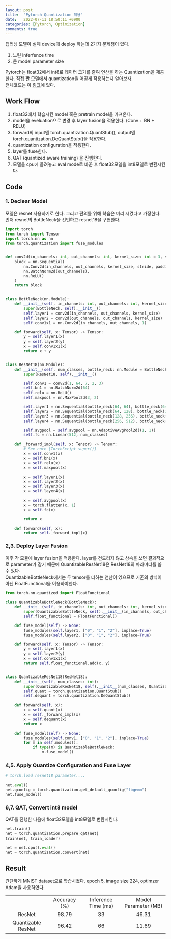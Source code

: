 ```yaml
---
layout: post
title:  "Pytorch Quantization 적용"
date:   2022-07-11 18:50:11 +0900
categories: [Pytorch, Optimization]
comments: true
---
```


딥러닝 모델이 실제 device에 deploy 하는데 2가지 문제점이 있다.  
1. 느린 inferfence time
2. 큰 model parameter size

Pytorch는 float32에서 int8로 데이터 크기를 줄여 연산을 하는 Quantization을 제공한다.
직접 짠 모델에서 quantization을 어떻게 적용하는지 알아보자.  
전체코드는 이 [링크](https://github.com/wonbeomjang/blog-code/blob/main/resnet-quantization.py)에 있다.

## Work Flow
1. float32에서 학습시킨 model 혹은 pretrain model을 가져온다.
2. model을 eveluation으로 변경 후 layer fusion을 적용한다.  (Conv + BN + RELU)
3. forward의 input엔 torch.quantization.QuantStub(), output엔 torch.quantization.DeQuantStub()을 적용한다. 
4. quantization configuration을 적용한다.
5. layer를 fuse한다.
6. QAT (quantized aware training) 을 진행한다.
7. 모델을 cpu에 올려놓고 eval mode로 바꾼 후 float32모델을 int8모델로 변환시킨다.

## Code
### 1. Declear Model
모델은 resnet 사용하기로 한다. 그리고 편의를 위해 학습은 미리 시켰다고 가정한다.  
먼저 resnet의 BottleNeck을 선언하고 resnet18을 구현한다.
```python
import torch
from torch import Tensor
import torch.nn as nn
from torch.quantization import fuse_modules


def conv2d(in_channels: int, out_channels: int, kernel_size: int = 3, stride: int = 1, padding: int = 1):
    block = nn.Sequential(
        nn.Conv2d(in_channels, out_channels, kernel_size, stride, padding),
        nn.BatchNorm2d(out_channels),
        nn.ReLU()
    )
    return block


class BottleNeck(nn.Module):
    def __init__(self, in_channels: int, out_channels: int, kernel_size: int = 3):
        super(BottleNeck, self).__init__()
        self.layer1 = conv2d(in_channels, out_channels, kernel_size)
        self.layer2 = conv2d(out_channels, out_channels, kernel_size)
        self.conv1x1 = nn.Conv2d(in_channels, out_channels, 1)

    def forward(self, x: Tensor) -> Tensor:
        y = self.layer1(x)
        y = self.layer2(y)
        x = self.conv1x1(x)
        return x + y


class ResNet18(nn.Module):
    def __init__(self, num_classes, bottle_neck: nn.Module = BottleNeck):
        super(ResNet18, self).__init__()

        self.conv1 = conv2d(1, 64, 7, 2, 3)
        self.bn1 = nn.BatchNorm2d(64)
        self.relu = nn.ReLU()
        self.maxpool = nn.MaxPool2d(3, 2)

        self.layer1 = nn.Sequential(bottle_neck(64, 64), bottle_neck(64, 64), nn.MaxPool2d(2, 2))
        self.layer2 = nn.Sequential(bottle_neck(64, 128), bottle_neck(128, 128), nn.MaxPool2d(2, 2))
        self.layer3 = nn.Sequential(bottle_neck(128, 256), bottle_neck(256, 256), nn.MaxPool2d(2, 2))
        self.layer4 = nn.Sequential(bottle_neck(256, 512), bottle_neck(512, 512), nn.MaxPool2d(2, 2))

        self.avgpool = self.avgpool = nn.AdaptiveAvgPool2d((1, 1))
        self.fc = nn.Linear(512, num_classes)

    def _forward_impl(self, x: Tensor) -> Tensor:
        # See note [TorchScript super()]
        x = self.conv1(x)
        x = self.bn1(x)
        x = self.relu(x)
        x = self.maxpool(x)

        x = self.layer1(x)
        x = self.layer2(x)
        x = self.layer3(x)
        x = self.layer4(x)

        x = self.avgpool(x)
        x = torch.flatten(x, 1)
        x = self.fc(x)

        return x

    def forward(self, x):
        return self._forward_impl(x)
```

### 2,3. Deploy Layer Fusion
이후 각 모듈에 layer fusion을 적용한다. 
layer를 건드리지 않고 상속을 쓰면 결과적으로 parameter가 같기 때문에 QuantizableResNet18은 ResNet18의 파라미터를 쓸 수 있다.  
QuantizableBottleNeck에서는 두 tensor를 더하는 연산이 있으므로 기존의 방식이 아닌 FloatFunctional을 이용하야한다.
```python
from torch.nn.quantized import FloatFunctional

class QuantizableBottleNeck(BottleNeck):
    def __init__(self, in_channels: int, out_channels: int, kernel_size: int = 3):
        super(QuantizableBottleNeck, self).__init__(in_channels, out_channels, kernel_size)
        self.float_functional = FloatFunctional()

    def fuse_model(self) -> None:
        fuse_modules(self.layer1, ["0", "1", "2"], inplace=True)
        fuse_modules(self.layer2, ["0", "1", "2"], inplace=True)

    def forward(self, x: Tensor) -> Tensor:
        y = self.layer1(x)
        y = self.layer2(y)
        x = self.conv1x1(x)
        return self.float_functional.add(x, y)


class QuantizableResNet18(ResNet18):
    def __init__(self, num_classes: int):
        super(QuantizableResNet18, self).__init__(num_classes, QuantizableBottleNeck)
        self.quant = torch.quantization.QuantStub()
        self.dequant = torch.quantization.DeQuantStub()

    def forward(self, x):
        x = self.quant(x)
        x = self._forward_impl(x)
        x = self.dequant(x)
        return x

    def fuse_model(self) -> None:
        fuse_modules(self.conv1, ["0", "1", "2"], inplace=True)
        for m in self.modules():
            if type(m) is QuantizableBottleNeck:
                m.fuse_model()
```

### 4,5. Apply Quantize Configuration and Fuse Layer

```python
# torch.load resnet18 parameter....

net.eval()
net.qconfig = torch.quantization.get_default_qconfig("fbgemm")
net.fuse_model()
```

### 6,7. QAT, Convert int8 model
QAT를 진행한 다음에 float32모델을 int8모델로 변환시킨다.
```python
net.train()
net = torch.quantization.prepare_qat(net)
train(net, train_loader)

net = net.cpu().eval()
net = torch.quantization.convert(net)
```

## Result
간단하게 MNIST dataset으로 학습시켰다.
epoch 5, image size 224, optimzer Adam을 사용하였다.

<table align="center">
    <tr align="center">
        <td></td>
        <td>Accuracy (%)</td>
        <td>Inference Time (ms)</td>
        <td>Model Parameter (MB)</td>
    </tr>
    <tr align="center">
        <td>ResNet</td>
        <td>98.79</td>
        <td>33</td>
        <td>46.31</td>
    </tr>
    <tr align="center">
        <td>Quantizable ResNet</td>
        <td>96.42</td>
        <td>66</td>
        <td>11.69</td>
    </tr>
</table>
